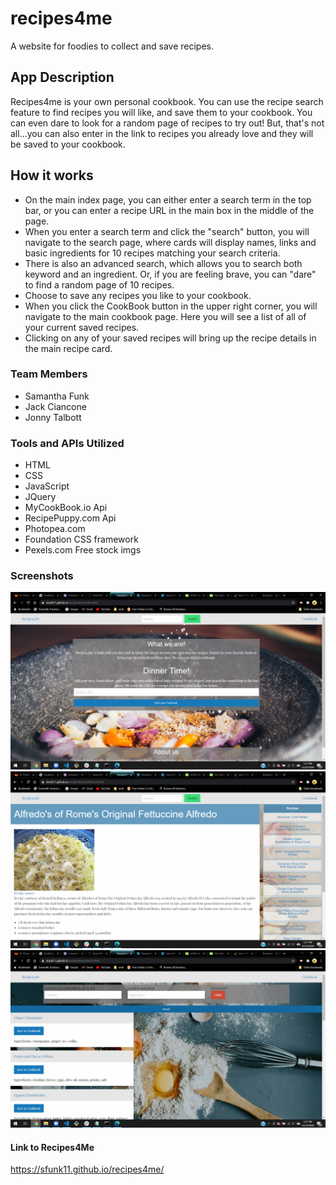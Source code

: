 # recipes4me
A website for foodies to collect and save recipes.

## App Description
Recipes4me is your own personal cookbook.  You can use the recipe search feature to find recipes you will like, and save them to your cookbook. You can even dare to look for a random page of recipes to try out!  But, that's not all...you can also enter in the link to recipes you already love and they will be saved to your cookbook.

## How it works
 * On the main index page, you can either enter a search term in the top bar, or you can enter a recipe URL in the main box in the middle of the page.
 * When you enter a search term and click the "search" button, you will navigate to the search page, where cards will display names, links and basic ingredients for 10 recipes matching your search criteria.
* There is also an advanced search, which allows you to search both keyword and an ingredient.  Or, if you are feeling brave, you can "dare" to find a random page of 10 recipes.
* Choose to save any recipes you like to your cookbook. 
* When you click the CookBook button in the upper right corner,  you will navigate to the main cookbook page. Here you will see a list of all of your current saved recipes.
* Clicking on any of your saved recipes will bring up the recipe details in the main recipe card.

### Team Members
- Samantha Funk
- Jack Ciancone
- Jonny Talbott

### Tools and APIs Utilized
- HTML
- CSS
- JavaScript
- JQuery
- MyCookBook.io Api
- RecipePuppy.com Api
- Photopea.com
- Foundation CSS framework
- Pexels.com Free stock imgs



### Screenshots
![alt text](assets/Screenshot(1).png)
![alt text](assets/Screenshot(2).png)
![alt text](assets/Screenshot(3).png)

#### Link to Recipes4Me
https://sfunk11.github.io/recipes4me/

